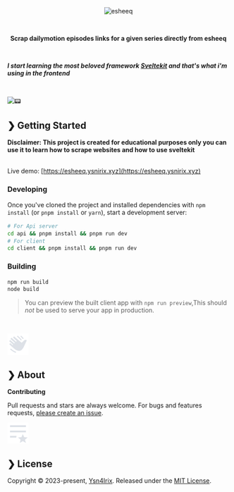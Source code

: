 <p align="center">
 <img width="400px" src="https://res.cloudinary.com/ydevcloud/image/upload/v1688314005/YsnIrix/uaqw3nssint6ornhfv77.svg" align="center" alt="esheeq" />
</p>

<br>

<p align="center">
  <b>Scrap dailymotion episodes links for a given series directly from esheeq
  </b>
</p>

<br>

**_I start learning the most beloved framework [Sveltekit](https://kit.svelte.dev) and that's what i'm using in the frontend_**

<br>

![📟](https://res.cloudinary.com/ydevcloud/image/upload/v1656874185/asm9cp84cbuuqmarw9wq.png)

## ❯ Getting Started

<b>
 Disclaimer: This project is created for educational purposes only you can use it to learn how to scrape websites and how to use sveltekit <br> <br>
</b>

Live demo: [https://esheeq.ysnirix.xyz](https://esheeq.ysnirix.xyz)

### Developing

Once you've cloned the project and installed dependencies with `npm install` (or `pnpm install` or `yarn`), start a development server:

```bash
# For Api server
cd api && pnpm install && pnpm run dev
# For client
cd client && pnpm install && pnpm run dev
```

### Building

```bash
npm run build
node build
```

> You can preview the built client app with `npm run preview`,This should _not_ be used to serve your app in production.

<br>

![🙌](https://raw.githubusercontent.com/ahmadawais/stuff/master/images/git/connect.png)

## ❯ About

<summary><strong>Contributing</strong></summary>

Pull requests and stars are always welcome. For bugs and features requests, [please create an issue](../../issues/new).

![📃](https://raw.githubusercontent.com/ahmadawais/stuff/master/images/git/license.png)

## ❯ License

Copyright © 2023-present, [Ysn4Irix](https://github.com/Ysn4Irix).
Released under the [MIT License](LICENSE).
